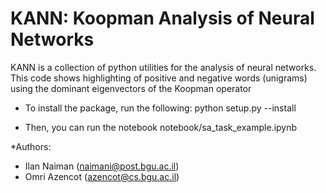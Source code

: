 # KANN: Koopman Analysis of Neural Networks

KANN is a collection of python utilities for the analysis of neural networks.
This code shows highlighting of positive and negative words (unigrams)
using the dominant eigenvectors of the Koopman operator

* To install the package, run the following:
python setup.py --install

* Then, you can run the notebook notebook/sa_task_example.ipynb

*Authors:
* Ilan Naiman (naimani@post.bgu.ac.il)
* Omri Azencot (azencot@cs.bgu.ac.il)